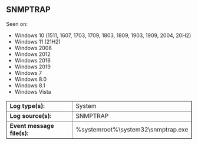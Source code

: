 ## SNMPTRAP

Seen on:
* Windows 10 (1511, 1607, 1703, 1709, 1803, 1809, 1903, 1909, 2004, 20H2)
* Windows 11 (21H2)
* Windows 2008
* Windows 2012
* Windows 2016
* Windows 2019
* Windows 7
* Windows 8.0
* Windows 8.1
* Windows Vista

<table border="1" class="docutils">
  <tbody>
    <tr>
      <td><b>Log type(s):</b></td>
      <td>System</td>
    </tr>
    <tr>
      <td><b>Log source(s):</b></td>
      <td>SNMPTRAP</td>
    </tr>
    <tr>
      <td><b>Event message file(s):</b></td>
      <td>%systemroot%\system32\snmptrap.exe</td>
    </tr>
  </tbody>
</table>

&nbsp;

